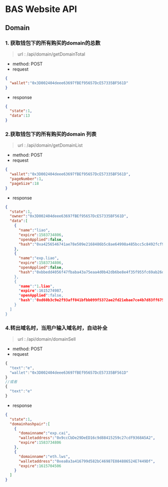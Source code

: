 # BAS Website API

## Domain 

### 1. 获取钱包下的所有购买的domain的总数

> url : /api/domain/getDomainTotal

  * method: POST
  * request

```json
{
  "wallet":"0x3D002404deee63697fBEf95657DcE57335BF561D"
}
```

 * response

```json
{
  "state":1,
  "data":13  
}
```

### 2.获取钱包下的所有购买的domain 列表

> url : /api/domain/getDomainList

  * method: POST
  * request

```json
{
  "wallet":"0x3D002404deee63697fBEf95657DcE57335BF561D",
  "pageNumber":1,
  "pageSize":18
}
```

 * response

```json
{
  "state":1,
  "owner":"0x3D002404deee63697fBEf95657DcE57335BF561D",
  "data":[
    {
      "name":"liao",
      "expire":1583734806,
      "openApplied":false,
      "hash":"0xa4256546741ae78e509e2168486b5c8ae64998a485bcc5c8492fcf9cd980b351"
    },     
    {
      "name":"exp.liao",
      "expire":1583734806,
      "openApplied":false,
      "hash":"0xbbedd4056f47fbaba43a75eaa4d0b42db6be8e4f35f955fc69ab26d5e2c25a69
    },
    {
      "name":"1.liao",
      "expire":1615274987,
      "openApplied":false,
      "hash":"0xd60b3c9e2f93aff041bfbb099f5372ae2fd21ebae7ce4b7d83ff675a1ca78c8b"
    }
  ]
}
```  

### 4.转出域名时，当用户输入域名时，自动补全

> url : /api/domain/domainSell

  * method: POST
  * request

```js
{
  "text":"e",
  "wallet":"0x3D002404deee63697fBEf95657DcE57335BF561D"
}
//或者
{
  "text":"e"
}
```

 * response

```json
{
  "state":1,
  "domainhashpair":[
    {
      "domainname":"exp.cai",
      "walletaddress":"0x9ccCbDe29DeED16c9d88415259c27cdf9368A5A2",
      "expire":1583734806
    },
    {
      "domainname":"eth.lws",
      "walletaddress":"0xea8a3a416799d582bC46987E084886524E7449Df",
      "expire":1615704506
    }
  ]
}
```